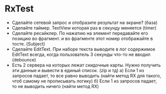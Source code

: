 # RxTest
-  Сделайте сетевой запрос и отобразите результат на экране? (база)
-  Сделайте таймер. TextView которая раз в секунду меняется (timer)
- Сделайте ресайклер. По нажатию на элемент передавайте его позицию во фрагмент. и во фрагменте этот номер отображайте в тосте. (Subject)
- Сделайте EditText. При наборе текста выводите в лог содержимое EditText всегда, когда пользователь 3 секунды что-то не вводил (debounce)
- Есть 2 сервера на которых лежат скидочные карты. Нужно получить эти данные и вывести в единый список. (zip и тд)
	а) Если 1 из запросов падает, то все равно выводить (найти метод RX для такого, чтоб самому не прописывать логику)
	б) Если 1 из запросов падает, то не выводить ничего (найти метод RX)
